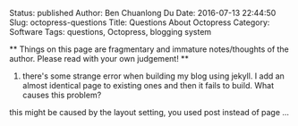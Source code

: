 Status: published
Author: Ben Chuanlong Du
Date: 2016-07-13 22:44:50
Slug: octopress-questions
Title: Questions About Octopress
Category: Software
Tags: questions, Octopress, blogging system

**
Things on this page are fragmentary and immature notes/thoughts of the author. 
Please read with your own judgement!
**
 
1. there's some strange error when building my blog using jekyll. 
    I add an almost identical page to existing ones and then it fails to build. What causes this problem?

this might be caused by the layout setting, you used post instead of page ...
